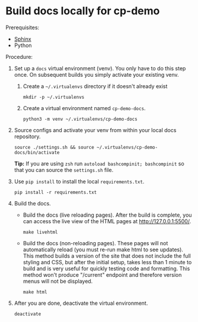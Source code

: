 # Build docs locally for cp-demo

Prerequisites:
- [Sphinx](http://www.sphinx-doc.org/en/stable/install.html)
- Python

Procedure:

1.  Set up a `docs` virtual environment (venv). You only have to do this step once. On subsequent builds you simply activate your existing venv.

    1.  Create a `~/.virtualenvs` directory if it doesn't already exist

        ```
        mkdir -p ~/.virtualenvs
        ```

    1.  Create a virtual environment named `cp-demo-docs`.

        ```
        python3 -m venv ~/.virtualenvs/cp-demo-docs
        ```

1.  Source configs and activate your venv from within your local docs repository.

    ```
    source ./settings.sh && source ~/.virtualenvs/cp-demo-docs/bin/activate
    ```
    **Tip:** If you are using `zsh` run `autoload bashcompinit; bashcompinit` so that you can source the `settings.sh` file.

1.  Use `pip install` to install the local `requirements.txt`.

    ```
    pip install -r requirements.txt
    ```

1.  Build the docs.

    - Build the docs (live reloading pages). After the build is complete, you can access the live view of the HTML pages at http://127.0.0.1:5500/.

      ```
      make livehtml
      ```
    - Build the docs (non-reloading pages). These pages will not automatically reload (you must re-run make html to see updates). This method builds a version of the site that does not include the full styling and CSS, but after the initial setup, takes less than 1 minute to build and is very useful for quickly testing code and formatting. This method won't produce "/current" endpoint and therefore version menus will not be displayed.

      ```
      make html
      ```
      
1.  After you are done, deactivate the virtual environment.

    ```
    deactivate
    ```
